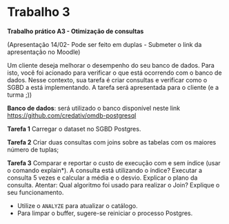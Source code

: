 # Trabalho 3

**Trabalho prático A3 - Otimização de consultas**

(Apresentação 14/02- Pode ser feito em duplas - Submeter o link da apresentação no Moodle)

Um cliente deseja melhorar o desempenho do seu banco de dados. Para isto, você foi acionado para verificar o que está ocorrendo com o banco de dados. Nesse contexto, sua tarefa é criar consultas e verificar como o SGBD a está implementando. A tarefa será apresentada para o cliente (e a turma ;))

**Banco de dados**: será utilizado o banco disponível neste link https://github.com/credativ/omdb-postgresql

**Tarefa 1**
Carregar o dataset no SGBD Postgres.

**Tarefa 2**
Criar duas consultas com joins sobre as tabelas com os maiores número de tuplas;

**Tarefa 3**
Comparar e reportar o custo de execução com e sem índice (usar o comando explain*). A consulta está utilizando o índice? Executar a consulta 5 vezes e calcular a média e o desvio. Explicar o plano da consulta.
Atentar: Qual algoritmo foi usado para realizar o Join? Explique o seu funcionamento.


- Utilize o `ANALYZE` para atualizar o catálogo.
- Para limpar o buffer, sugere-se reiniciar o processo Postgres.